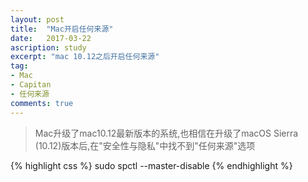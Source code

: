 ```yaml
---
layout: post
title:  "Mac开启任何来源"
date:   2017-03-22
ascription: study
excerpt: "mac 10.12之后开启任何来源"
tag:
- Mac
- Capitan
- 任何来源
comments: true
---
```

>Mac升级了mac10.12最新版本的系统,也相信在升级了macOS Sierra (10.12)版本后,在"安全性与隐私"中找不到"任何来源"选项

{% highlight css %}
sudo spctl --master-disable
{% endhighlight %}